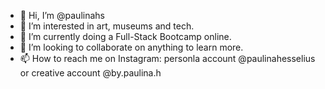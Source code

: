 - 👋 Hi, I’m @paulinahs
- 👀 I’m interested in art, museums and tech.
- 🌱 I’m currently doing a Full-Stack Bootcamp online.
- 💞️ I’m looking to collaborate on anything to learn more.
- 📫 How to reach me on Instagram: personla account @paulinahesselius or creative account @by.paulina.h

<!---
paulinahs/paulinahs is a ✨ special ✨ repository because its `README.md` (this file) appears on your GitHub profile.
You can click the Preview link to take a look at your changes.
--->
